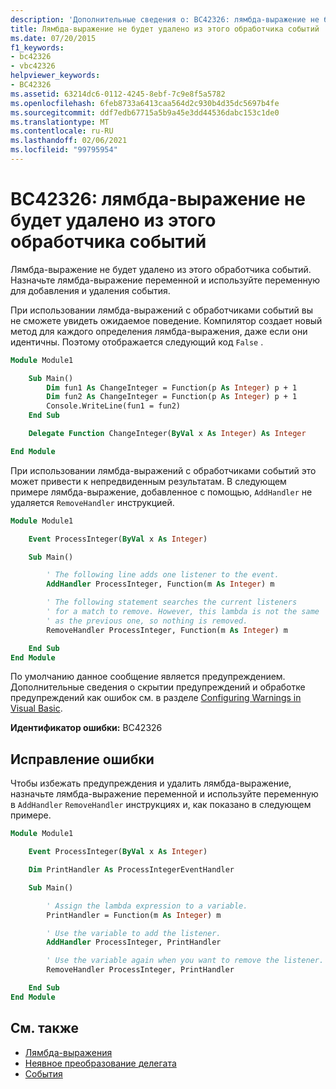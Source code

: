 ```yaml
---
description: 'Дополнительные сведения о: BC42326: лямбда-выражение не будет удалено из этого обработчика событий'
title: Лямбда-выражение не будет удалено из этого обработчика событий
ms.date: 07/20/2015
f1_keywords:
- bc42326
- vbc42326
helpviewer_keywords:
- BC42326
ms.assetid: 63214dc6-0112-4245-8ebf-7c9e8f5a5782
ms.openlocfilehash: 6feb8733a6413caa564d2c930b4d35dc5697b4fe
ms.sourcegitcommit: ddf7edb67715a5b9a45e3dd44536dabc153c1de0
ms.translationtype: MT
ms.contentlocale: ru-RU
ms.lasthandoff: 02/06/2021
ms.locfileid: "99795954"
---
```

# <a name="bc42326-lambda-expression-will-not-be-removed-from-this-event-handler"></a>BC42326: лямбда-выражение не будет удалено из этого обработчика событий

Лямбда-выражение не будет удалено из этого обработчика событий. Назначьте лямбда-выражение переменной и используйте переменную для добавления и удаления события.

При использовании лямбда-выражений с обработчиками событий вы не сможете увидеть ожидаемое поведение. Компилятор создает новый метод для каждого определения лямбда-выражения, даже если они идентичны. Поэтому отображается следующий код `False` .

```vb
Module Module1

    Sub Main()
        Dim fun1 As ChangeInteger = Function(p As Integer) p + 1
        Dim fun2 As ChangeInteger = Function(p As Integer) p + 1
        Console.WriteLine(fun1 = fun2)
    End Sub

    Delegate Function ChangeInteger(ByVal x As Integer) As Integer

End Module
```

При использовании лямбда-выражений с обработчиками событий это может привести к непредвиденным результатам. В следующем примере лямбда-выражение, добавленное с помощью, `AddHandler` не удаляется `RemoveHandler` инструкцией.

```vb
Module Module1

    Event ProcessInteger(ByVal x As Integer)

    Sub Main()

        ' The following line adds one listener to the event.
        AddHandler ProcessInteger, Function(m As Integer) m

        ' The following statement searches the current listeners
        ' for a match to remove. However, this lambda is not the same
        ' as the previous one, so nothing is removed.
        RemoveHandler ProcessInteger, Function(m As Integer) m

    End Sub
End Module
```

По умолчанию данное сообщение является предупреждением. Дополнительные сведения о скрытии предупреждений и обработке предупреждений как ошибок см. в разделе [Configuring Warnings in Visual Basic](/visualstudio/ide/configuring-warnings-in-visual-basic).

**Идентификатор ошибки:** BC42326

## <a name="to-correct-this-error"></a>Исправление ошибки

Чтобы избежать предупреждения и удалить лямбда-выражение, назначьте лямбда-выражение переменной и используйте переменную в `AddHandler` `RemoveHandler` инструкциях и, как показано в следующем примере.

```vb
Module Module1

    Event ProcessInteger(ByVal x As Integer)

    Dim PrintHandler As ProcessIntegerEventHandler

    Sub Main()

        ' Assign the lambda expression to a variable.
        PrintHandler = Function(m As Integer) m

        ' Use the variable to add the listener.
        AddHandler ProcessInteger, PrintHandler

        ' Use the variable again when you want to remove the listener.
        RemoveHandler ProcessInteger, PrintHandler

    End Sub
End Module
```

## <a name="see-also"></a>См. также

- [Лямбда-выражения](../../programming-guide/language-features/procedures/lambda-expressions.md)
- [Неявное преобразование делегата](../../programming-guide/language-features/delegates/relaxed-delegate-conversion.md)
- [События](../../programming-guide/language-features/events/index.md)
